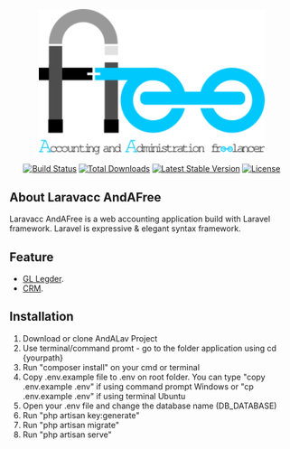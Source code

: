 <p align="center"><a href="https://laravel.com" target="_blank"><img src="public/images/andafree.png" width="400"></a></p>

<p align="center">
<a href="https://travis-ci.org/laravel/framework"><img src="https://travis-ci.org/laravel/framework.svg" alt="Build Status"></a>
<a href="https://packagist.org/packages/laravel/framework"><img src="https://img.shields.io/packagist/dt/laravel/framework" alt="Total Downloads"></a>
<a href="https://packagist.org/packages/laravel/framework"><img src="https://img.shields.io/packagist/v/laravel/framework" alt="Latest Stable Version"></a>
<a href="https://packagist.org/packages/laravel/framework"><img src="https://img.shields.io/packagist/l/laravel/framework" alt="License"></a>
</p>

## About Laravacc AndAFree

Laravacc AndAFree is a web accounting application build with Laravel framework. Laravel is expressive & elegant syntax framework.

## Feature

-   [GL Legder](https://laravel.com/docs/routing).
-   [CRM](https://laravel.com/docs/container).


## Installation
1. Download or clone AndALav Project
2. Use terminal/command promt - go to the folder application using cd {yourpath}
3. Run "composer install" on your cmd or terminal
4. Copy .env.example file to .env on root folder. 
   You can type "copy .env.example .env" if using command prompt Windows 
   or "cp .env.example .env" if using terminal Ubuntu
5. Open your .env file and change the database name (DB_DATABASE)
6. Run "php artisan key:generate"
7. Run "php artisan migrate"
8. Run "php artisan serve"
